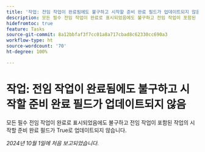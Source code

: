 ```yaml
---
title: '작업: 전임 작업이 완료됨에도 불구하고 시작할 준비 완료 필드가 업데이트되지 않음'
description: 모든 필수 전임 작업이 완료로 표시되었음에도 불구하고 전임 작업이 포함된 작업의 시작할 준비 완료 필드가 True로 업데이트되지 않습니다.
hidefromtoc: true
feature: Tasks
source-git-commit: 8a12bbfaf3f7cc01a8a717cbad8c62330cc690a3
workflow-type: ht
source-wordcount: '70'
ht-degree: 100%

---
```


# 작업: 전임 작업이 완료됨에도 불구하고 시작할 준비 완료 필드가 업데이트되지 않음

모든 필수 전임 작업이 완료로 표시되었음에도 불구하고 전임 작업이 포함된 작업의 시작할 준비 완료 필드가 True로 업데이트되지 않습니다.

_2024년 10월 1일에 처음 보고되었습니다._
